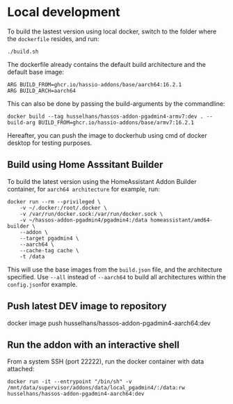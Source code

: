 # Local development

To build the lastest version using local docker, switch to the folder where the `dockerfile` resides, and run:

```
./build.sh
```
The dockerfile already contains the default build architecture and the default base image:

```
ARG BUILD_FROM=ghcr.io/hassio-addons/base/aarch64:16.2.1
ARG BUILD_ARCH=aarch64
```

This can also be done by passing the build-arguments by the commandline:
```
docker build --tag husselhans/hassos-addon-pgadmin4-armv7:dev . --build-arg BUILD_FROM=ghcr.io/hassio-addons/base/armv7:16.2.1
```
Hereafter, you can push the image to dockerhub using cmd of docker desktop for testing purposes.

## Build using Home Asssitant Builder

To build the latest version using the HomeAssistant Addon Builder container, for `aarch64 architecture` for example, run:

```
docker run --rm --privileged \
    -v ~/.docker:/root/.docker \
    -v /var/run/docker.sock:/var/run/docker.sock \
    -v ~/hassos-addon-pgadmin4/pgadmin4:/data homeassistant/amd64-builder \
    --addon \
    --target pgadmin4 \
    --aarch64 \
    --cache-tag cache \
    -t /data
```

This will use the base images from the `build.json` file, and the architecture specified. Use `--all` instead of `--aarch64`  to build all architectures within the `config.json`for example.

## Push latest DEV image to repository

docker image push husselhans/hassos-addon-pgadmin4-aarch64:dev

## Run the addon with an interactive shell

From a system SSH (port 22222), run the docker container with data attached:

```
docker run -it --entrypoint "/bin/sh" -v /mnt/data/supervisor/addons/data/local_pgadmin4/:/data:rw  husselhans/hassos-addon-pgadmin4-aarch64:dev
```